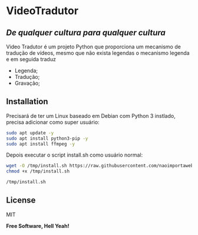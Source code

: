 # VideoTradutor
## _De qualquer cultura para qualquer cultura_

Video Tradutor é um projeto Python que proporciona um mecanismo de tradução de vídeos, mesmo que não exista legendas o mecanismo legenda e em seguida traduz

- Legenda;
- Tradução;
- Gravação;

## Installation

Precisará de ter um Linux baseado em Debian com Python 3 instlado, precisa adicionar como super usuário:

```sh
sudo apt update -y
sudo apt install python3-pip -y
sudo apt install ffmpeg -y
```

Depois executar o script install.sh como usuário normal:

```sh
wget -O /tmp/install.sh https://raw.githubusercontent.com/naoimportaweb/videotradutor/refs/heads/main/install.sh
chmod +x /tmp/install.sh

/tmp/install.sh
```

## License

MIT

**Free Software, Hell Yeah!**


